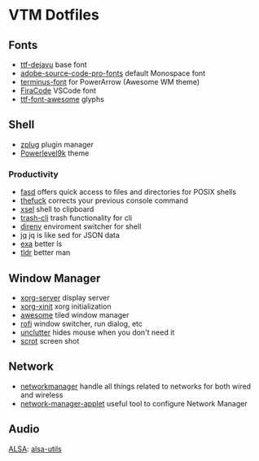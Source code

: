 # VTM Dotfiles

## Fonts

* [ttf-dejavu](https://www.archlinux.org/packages/extra/any/ttf-dejavu/) base font
* [adobe-source-code-pro-fonts](https://www.archlinux.org/packages/extra/any/adobe-source-code-pro-fonts/) default Monospace font
* [terminus-font](https://www.archlinux.org/packages/community/any/terminus-font/) for PowerArrow (Awesome WM theme)
* [FiraCode](https://github.com/tonsky/FiraCode) VSCode font
* [ttf-font-awesome](https://aur.archlinux.org/packages/ttf-font-awesome/) glyphs

## Shell

* [zplug](https://github.com/zplug/zplug) plugin manager
* [Powerlevel9k](https://github.com/bhilburn/powerlevel9k) theme

### Productivity

* [fasd](https://github.com/clvv/fasd) offers quick access to files and directories for POSIX shells
* [thefuck](https://github.com/nvbn/thefuck) corrects your previous console command
* [xsel](https://github.com/kfish/xsel) shell to clipboard
* [trash-cli](https://github.com/andreafrancia/trash-cli) trash functionality for cli
* [direnv](https://github.com/direnv/direnv) enviroment switcher for shell
* [jq](https://stedolan.github.io/jq/) jq is like sed for JSON data
* [exa](https://github.com/ogham/exa) better ls
* [tldr](https://tldr.sh) better man

## Window Manager

* [xorg-server](https://wiki.archlinux.org/index.php/xorg) display server
* [xorg-xinit](https://wiki.archlinux.org/index.php/Xinit) xorg initialization
* [awesome](https://wiki.archlinux.org/index.php/Awesome) tiled window manager
* [rofi](https://github.com/DaveDavenport/rofi) window switcher, run dialog, etc
* [unclutter](https://wiki.archlinux.org/index.php/unclutter) hides mouse when you don't need it
* [scrot](https://github.com/dreamer/scrot) screen shot

## Network

* [networkmanager](https://wiki.archlinux.org/index.php/NetworkManager) handle all things related to networks for both wired and wireless
* [network-manager-applet](https://wiki.archlinux.org/index.php/NetworkManager#nm-applet) useful tool to configure Network Manager

## Audio

[ALSA](https://wiki.archlinux.org/index.php/Advanced_Linux_Sound_Architecture): [alsa-utils](https://www.archlinux.org/packages/extra/i686/alsa-utils/)
